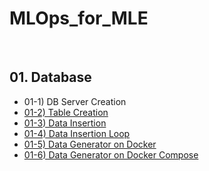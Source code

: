 # MLOps_for_MLE

<br>

## 01. Database


- 01-1) DB Server Creation   
- [01-2) Table Creation](https://github.com/Seona056/MLOps_for_MLE/tree/01-2)  
- [01-3) Data Insertion](https://github.com/Seona056/MLOps_for_MLE/tree/01-3)
- [01-4) Data Insertion Loop](https://github.com/Seona056/MLOps_for_MLE/tree/01-4)
- [01-5) Data Generator on Docker](https://github.com/Seona056/MLOps_for_MLE/tree/01-5)
- [01-6) Data Generator on Docker Compose](https://github.com/Seona056/MLOps_for_MLE/tree/01-6)